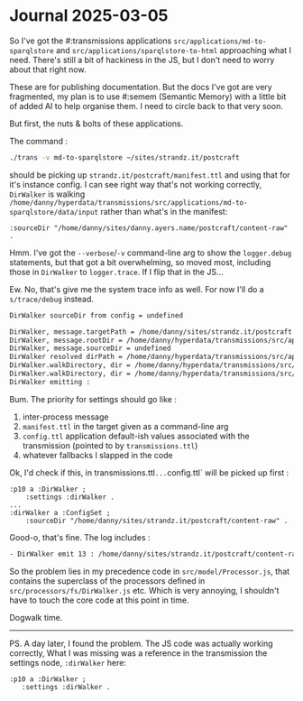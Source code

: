# Journal 2025-03-05

So I've got the #:transmissions applications `src/applications/md-to-sparqlstore` and `src/applications/sparqlstore-to-html` approaching what I need. There's still a bit of hackiness in the JS, but I don't need to worry about that right now.

These are for publishing documentation. But the docs I've got are very fragmented, my plan is to use #:semem (Semantic Memory) with a little bit of added AI to help organise them. I need to circle back to that very soon.

But first, the nuts & bolts of these applications.

The command :

```sh
./trans -v md-to-sparqlstore ~/sites/strandz.it/postcraft
```

should be picking up `strandz.it/postcraft/manifest.ttl` and using that for it's instance config. I can see right way that's not working correctly, `DirWalker` is walking `/home/danny/hyperdata/transmissions/src/applications/md-to-sparqlstore/data/input` rather than what's in the manifest:
```turtle
:sourceDir "/home/danny/sites/danny.ayers.name/postcraft/content-raw" .
```

Hmm. I've got the `--verbose`/`-v` command-line arg to show the `logger.debug` statements, but that got a bit overwhelming, so moved most, including those in `DirWalker` to `logger.trace`. If I flip that in the JS...

Ew. No, that's give me the system trace info as well. For now I'll do a `s/trace/debug` instead.
```sh
DirWalker sourceDir from config = undefined

DirWalker, message.targetPath = /home/danny/sites/strandz.it/postcraft
DirWalker, message.rootDir = /home/danny/hyperdata/transmissions/src/applications/md-to-sparqlstore
DirWalker, message.sourceDir = undefined
DirWalker resolved dirPath = /home/danny/hyperdata/transmissions/src/applications/md-to-sparqlstore/data
DirWalker.walkDirectory, dir = /home/danny/hyperdata/transmissions/src/applications/md-to-sparqlstore/data
DirWalker.walkDirectory, dir = /home/danny/hyperdata/transmissions/src/applications/md-to-sparqlstore/data/input
DirWalker emitting :
```
Bum.
The priority for settings should go like :

1. inter-process message
2. `manifest.ttl` in the target given as a command-line arg
3. `config.ttl` application default-ish values associated with the transmission (pointed to by `transmissions.ttl`)
4. whatever fallbacks I slapped in the code

Ok, I'd check if this, in transmissions.ttl` ... `config.ttl` will be picked up first :
```turtle
:p10 a :DirWalker ;
    :settings :dirWalker .
...
:dirWalker a :ConfigSet ;
    :sourceDir "/home/danny/sites/strandz.it/postcraft/content-raw" .
```
Good-o, that's fine. The log includes :
```sh
- DirWalker emit 13 : /home/danny/sites/strandz.it/postcraft/content-raw/knowledge/references/about.md
```

So the problem lies in my precedence code in `src/model/Processor.js`, that contains the superclass of the processors defined in `src/processors/fs/DirWalker.js` etc. Which is very annoying, I shouldn't have to touch the core code at this point in time.

Dogwalk time.

---

PS. A day later, I found the problem. The JS code was actually working correctly, What I was missing was a reference in the transmission the settings node, `:dirWalker` here:
```turtle
:p10 a :DirWalker ;
   :settings :dirWalker .
```
